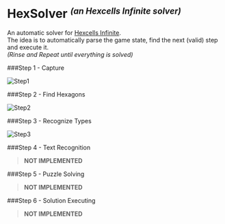 HexSolver <i><small><sup>(an Hexcells Infinite solver)<sup></small></i>
=========================================

An automatic solver for [Hexcells Infinite](http://www.matthewbrowngames.com/hexcellsinfinite.html).  
The idea is to automatically parse the game state, find the next (valid) step and execute it.  
*(Rinse and Repeat until everything is solved)*

###Step 1 - Capture

![Step1](https://raw.githubusercontent.com/Mikescher/HexSolver/master/README-FILES/shot1.png)

###Step 2 - Find Hexagons

![Step2](https://raw.githubusercontent.com/Mikescher/HexSolver/master/README-FILES/shot2.png)

###Step 3 - Recognize Types

![Step3](https://raw.githubusercontent.com/Mikescher/HexSolver/master/README-FILES/shot3.png)

###Step 4 - Text Recognition

> **NOT IMPLEMENTED**

###Step 5 - Puzzle Solving

> **NOT IMPLEMENTED**

###Step 6 - Solution Executing

> **NOT IMPLEMENTED**